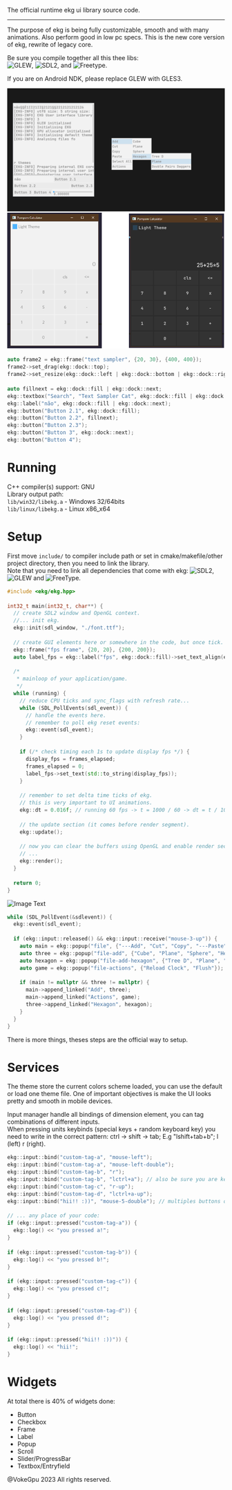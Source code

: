 The official runtime ekg ui library source code.

---

The purpose of ekg is being fully customizable, smooth and with many animations. Also perform good in low pc specs. This is the new core version of ekg, rewrite of legacy core. 

Be sure you compile together all this thee libs:  
![GLEW](https://glew.sourceforge.net/), ![SDL2](https://www.libsdl.org/), and ![Freetype](https://freetype.org/).

If you are on Android NDK, please replace GLEW with GLES3.

![Image Text](/splash/splash-shocase-3.0-light-theme.png?raw=true)
![Calc](/splash/splash-calc-showcase.png?raw=true)

```c++
auto frame2 = ekg::frame("text sampler", {20, 30}, {400, 400});
frame2->set_drag(ekg::dock::top);
frame2->set_resize(ekg::dock::left | ekg::dock::bottom | ekg::dock::right);

auto fillnext = ekg::dock::fill | ekg::dock::next;
ekg::textbox("Search", "Text Sampler Cat", ekg::dock::fill | ekg::dock::next)->set_scaled_height(3);
ekg::label("não", ekg::dock::fill | ekg::dock::next);
ekg::button("Button 2.1", ekg::dock::fill);
ekg::button("Button 2.2", fillnext);
ekg::button("Button 2.3");
ekg::button("Button 3", ekg::dock::next);
ekg::button("Button 4");
```

# Running

C++ compiler(s) support: GNU  
Library output path:   
`lib/win32/libekg.a` - Windows 32/64bits  
`lib/linux/libekg.a` - Linux x86_x64

# Setup

First move `include/` to compiler include path or set in cmake/makefile/other project directory, then you need to link the library.  
Note that you need to link all dependencies that come with ekg: ![SDL2](https://www.libsdl.org/), ![GLEW](https://glew.sourceforge.net/) and ![FreeType](http://freetype.org/).

```c++
#include <ekg/ekg.hpp>

int32_t main(int32_t, char**) {
  // create SDL2 window and OpenGL context.
  //... init ekg.
  ekg::init(sdl_window, "./font.ttf");
  
  // create GUI elements here or somewhere in the code, but once tick.
  ekg::frame("fps frame", {20, 20}, {200, 200});
  auto label_fps = ekg::label("fps", ekg::dock::fill)->set_text_align(ekg::dock::center);
  
  /*
   * mainloop of your application/game.
   */
  while (running) {
    // reduce CPU ticks and sync_flags with refresh rate...
    while (SDL_PollEvents(sdl_event)) {
      // handle the events here.
      // remember to poll ekg reset events:
      ekg::event(sdl_event);
    }
    
    if (/* check timing each 1s to update display fps */) {
      display_fps = frames_elapsed;
      frames_elapsed = 0;
      label_fps->set_text(std::to_string(display_fps));
    }
    
    // remember to set delta time ticks of ekg.
    // this is very important to UI animations. 
    ekg::dt = 0.016f; // running 60 fps -> t = 1000 / 60 -> dt = t / 100;
    
    // the update section (it comes before render segment).
    ekg::update();
    
    // now you can clear the buffers using OpenGL and enable render section of ekg.
    // ...
    ekg::render();
  }
  
  return 0;
}
```

![Image Text](https://github.com/vokegpu/ekg-ui-library/blob/version-core/splash/ekg-2-showcase-popup.png?raw=true)

```cpp
while (SDL_PollEvent(&sdlevent)) {
  ekg::event(sdl_event);

  if (ekg::input::released() && ekg::input::receive("mouse-3-up")) {
    auto main = ekg::popup("file", {"---Add", "Cut", "Copy", "---Paste", "---Select All", "Actions"});
    auto three = ekg::popup("file-add", {"Cube", "Plane", "Sphere", "Hexagon", "Hexagon"});
    auto hexagon = ekg::popup("file-add-hexagon", {"Tree D", "Plane", "Double Pairs Daggers"});
    auto game = ekg::popup("file-actions", {"Reload Clock", "Flush"});
  
    if (main != nullptr && three != nullptr) {
      main->append_linked("Add", three);
      main->append_linked("Actions", game);
      three->append_linked("Hexagon", hexagon);
    }
  }
}
```

There is more things, theses steps are the official way to setup.

# Services

The theme store the current colors scheme loaded, you can use the default or load one theme file. One of important objectives is make the UI looks pretty and smooth in mobile devices.

Input manager handle all bindings of dimension element, you can tag combinations of different inputs.  
When pressing units keybinds (special keys + random keyboard key) you need to write in the correct pattern: ctrl -> shift -> tab; E.g "lshift+tab+b"; l (left) r (right).  
```c++
ekg::input::bind("custom-tag-a", "mouse-left");
ekg::input::bind("custom-tag-a", "mouse-left-double");
ekg::input::bind("custom-tag-b", "r");
ekg::input::bind("custom-tag-b", "lctrl+a"); // also be sure you are keybinding in correct pattern.
ekg::input::bind("custom-tag-c", "r-up");
ekg::input::bind("custom-tag-d", "lctrl+a-up");
ekg::input::bind("hii!! :))", "mouse-5-double"); // multiples buttons of mouse.

// ... any place of your code:
if (ekg::input::pressed("custom-tag-a")) {
  ekg::log() << "you pressed a!";
}

if (ekg::input::pressed("custom-tag-b")) {
  ekg::log() << "you pressed b!";
}

if (ekg::input::pressed("custom-tag-c")) {
  ekg::log() << "you pressed c!";
}

if (ekg::input::pressed("custom-tag-d")) {
  ekg::log() << "you pressed d!";
}

if (ekg::input::pressed("hii!! :))")) {
  ekg::log() << "hii!";
}
```

# Widgets

At total there is 40% of widgets done:
- Button
- Checkbox
- Frame
- Label
- Popup
- Scroll
- Slider/ProgressBar
- Textbox/Entryfield

@VokeGpu 2023 All rights reserved.
